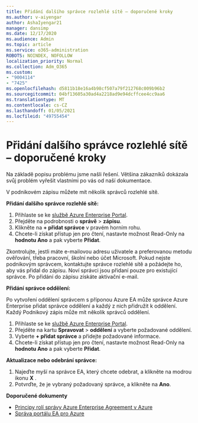 ```yaml
---
title: Přidání dalšího správce rozlehlé sítě – doporučené kroky
ms.author: v-aiyengar
author: AshaIyengar21
manager: dansimp
ms.date: 12/17/2020
ms.audience: Admin
ms.topic: article
ms.service: o365-administration
ROBOTS: NOINDEX, NOFOLLOW
localization_priority: Normal
ms.collection: Adm_O365
ms.custom:
- "9004114"
- "7425"
ms.openlocfilehash: d5811b18e16a4b98cf507a79f212768c009b96b2
ms.sourcegitcommit: 04bf13605a30ad4a2218ad9e94dcffcee4cc9aa6
ms.translationtype: MT
ms.contentlocale: cs-CZ
ms.lasthandoff: 01/05/2021
ms.locfileid: "49755454"
---
```

# <a name="add-another-enterprise-administrator---recommended-steps"></a>Přidání dalšího správce rozlehlé sítě – doporučené kroky

Na základě popisu problému jsme našli řešení. Většina zákazníků dokázala svůj problém vyřešit vlastními po vás od naší dokumentace.

V podnikovém zápisu můžete mít několik správců rozlehlé sítě.

**Přidání dalšího správce rozlehlé sítě:**

1. Přihlaste se ke [službě Azure Enterprise Portal](https://ea.azure.com/).
1. Přejděte na podrobnosti o **správě**  >  **zápisu**.
1. Klikněte na **+ přidat správce** v pravém horním rohu.
1. Chcete-li získat přístup jen pro čtení, nastavte možnost Read-Only na **hodnotu Ano** a pak vyberte **Přidat**.

Zkontrolujte, jestli máte e-mailovou adresu uživatele a preferovanou metodu ověřování, třeba pracovní, školní nebo účet Microsoft. Pokud nejste podnikovým správcem, kontaktujte správce rozlehlé sítě a požádejte ho, aby vás přidal do zápisu. Noví správci jsou přidaní pouze pro existující správce. Po přidání do zápisu získáte aktivační e-mail.

**Přidání správce oddělení:**

Po vytvoření oddělení správcem s příponou Azure EA může správce Azure Enterprise přidat správce oddělení a každý z nich přidružit k oddělení. Každý Podnikový zápis může mít několik správců oddělení.

1. Přihlaste se ke [službě Azure Enterprise Portal](https://ea.azure.com/).
1. Přejděte na kartu **Spravovat**  >  **oddělení** a vyberte požadované oddělení.
1. Vyberte **+ přidat správce** a přidejte požadované informace.
1. Chcete-li získat přístup jen pro čtení, nastavte možnost Read-Only na **hodnotu Ano** a pak vyberte **Přidat**.

**Aktualizace nebo odebrání správce:**

1. Najeďte myší na správce EA, který chcete odebrat, a klikněte na modrou ikonu **X** .
1. Potvrďte, že je vybraný požadovaný správce, a klikněte na **Ano**.

**Doporučené dokumenty**

- [Principy rolí správy Azure Enterprise Agreement v Azure](https://docs.microsoft.com/azure/billing/billing-understand-ea-roles)
- [Správa portálu EA pro Azure](https://docs.microsoft.com/azure/billing/billing-ea-portal-administration)
